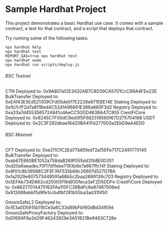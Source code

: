 # Sample Hardhat Project

This project demonstrates a basic Hardhat use case. It comes with a sample contract, a test for that contract, and a script that deploys that contract.

Try running some of the following tasks:

```shell
npx hardhat help
npx hardhat test
REPORT_GAS=true npx hardhat test
npx hardhat node
npx hardhat run scripts/deploy.js
```

###### BSC Testnet
CTN Deployed to:  0x9A807af2E3432AB7C8D39CA5701CcC99A4FEe23E
BulkTransfer Deployed to:  0xEAf43E5Ed521309CFd05de5f7E2228e871EBE14E
Staking Deployed to:  0xfb7cfF2d7a811Bed4C52d1A96661E386a860F3d2
Registry Deployed to:  0xa33a7d4553565724841cdAeCC5DDD4638A47C855
CrestFiCore Deployed to:  0x8245C7F00dC9ed3f5F682319560f67D275704168
USDT Deployed to:  0x2C3F292dbae16420B441Fd277003a2EbD9eA4ED0


###### BSC Mainnet
CFT Deployed to:  0xe211CfC2Ed77b85fed72a15EFe717C2491770145
BulkTransfer Deployed to:  0xab67E660BE1052a758daB269f555dd2fb8E0D351
    0xd20a6aeadbc70f17d1febe7193b6e7a667ffc14f
Staking Deployed to:  0x8f01c8b39588C2F5F7AF535b69c26807d527D7BA
    0xfa2929e607573449591a68b5c2baa2699139c703
Registry Deployed to:  0x5EFAb734D662cd25005f19d930feca3aF2D5DDFe
CrestFiCore Deployed to:  0x86277014475162FAa110FC38BdFc6e87467506ed
    0x912688ebbf5d9fe1ccbdfbf281b55ba3ad31f450

GnosisSafeL2 Deployed to:  0x1E3a0D5915b116Ce3a6C33d89bFbf60dBd34fE9d
GnosisSafeProxyFactory Deployed to:  0xDf694F6a3d29F46243929e3A51821Be9463C728e